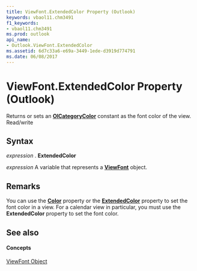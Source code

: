 ```yaml
---
title: ViewFont.ExtendedColor Property (Outlook)
keywords: vbaol11.chm3491
f1_keywords:
- vbaol11.chm3491
ms.prod: outlook
api_name:
- Outlook.ViewFont.ExtendedColor
ms.assetid: 6d7c33a6-e69a-3449-1ede-d3919d774791
ms.date: 06/08/2017
---
```



# ViewFont.ExtendedColor Property (Outlook)

Returns or sets an  **[OlCategoryColor](olcategorycolor-enumeration-outlook.md)** constant as the font color of the view. Read/write


## Syntax

 _expression_ . **ExtendedColor**

 _expression_ A variable that represents a **[ViewFont](viewfont-object-outlook.md)** object.


## Remarks

You can use the  **[Color](viewfont-color-property-outlook.md)** property or the **[ExtendedColor](viewfont-extendedcolor-property-outlook.md)** property to set the font color in a view. For a calendar view in particular, you must use the **ExtendedColor** property to set the font color.


## See also


#### Concepts


[ViewFont Object](viewfont-object-outlook.md)

